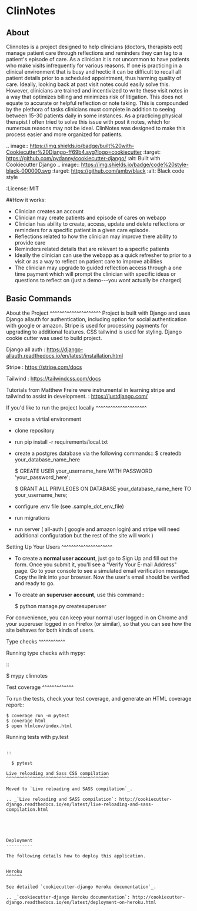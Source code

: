 ClinNotes
=========

## About
Clinnotes is a project designed to help clinicians (doctors, therapists ect) manage patient care through reflections and reminders they can tag to a patient's episode of care. As a clinician it is not uncommon to have patients who make visits infrequently for various reasons. If one is practicing in a clinical environment that is busy and hectic it can be difficult to recall all patient details prior to a scheduled appointment, thus harming quality of care. Ideally, looking back at past visit notes could easily solve this. However, clinicians are trained and incentivized to write these visit notes in a way that optimizes billing and minimizes risk of litigation. This does not equate to accurate or helpful reflection or note taking. This is compounded by the plethora of tasks clinicians must complete in addition to seeing between 15-30 patients daily in some instances. As a practicing physical therapist I often tried to solve this issue with post it notes, which for numerous reasons may not be ideal. ClinNotes was designed to make this process easier and more organized for patients.


.. image:: https://img.shields.io/badge/built%20with-Cookiecutter%20Django-ff69b4.svg?logo=cookiecutter
     :target: https://github.com/pydanny/cookiecutter-django/
     :alt: Built with Cookiecutter Django
.. image:: https://img.shields.io/badge/code%20style-black-000000.svg
     :target: https://github.com/ambv/black
     :alt: Black code style


:License: MIT

##How it works:
- Clinician creates an account
- Clinician may create patients and episode of cares on webapp
- Clinician has ability to create, access, update and delete reflections or reminders for a specific patient in a given care episode.
- Reflections related to how the clinician may improve there ability to provide care
- Reminders related details that are relevant to a specific patients
- Ideally the clinician can use the webapp as a quick refresher to prior to a visit or as a way to reflect on patient care to improve abilities
- The clinician may upgrade to  guided reflection access through a one time payment which will prompt the clinician with specific ideas or questions to reflect on (just a demo---you wont actually be charged)


Basic Commands
--------------

About the Project
^^^^^^^^^^^^^^^^^^^^^
Project is built with Django and uses Django allauth for authentication, including option for social authentication with google or amazon. Stripe
is used for processing payments for upgrading to additional features. CSS tailwind is used for styling. Django cookie cutter was used to build project.


Django all auth : https://django-allauth.readthedocs.io/en/latest/installation.html

Stripe : https://stripe.com/docs

Tailwind : https://tailwindcss.com/docs

Tutorials from Matthew Freire were instrumental in learning stripe and tailwind to assist in development. : https://justdjango.com/

If you'd like to run the project locally
^^^^^^^^^^^^^^^^^^^^^
* create a virtial environment
* clone repository
* run pip install -r requirements/local.txt
* create a postgres database via the following commands::
    $ createdb your_database_name_here

    $ CREATE USER your_username_here WITH PASSWORD 'your_password_here';

    $ GRANT ALL PRIVILEGES ON DATABASE your_database_name_here TO your_username_here;
    
* configure .env file (see .sample_dot_env_file)
* run migrations
* run server ( all-auth ( google and amazon login) and stripe will need additional configuration but the rest of the site will work )


Setting Up Your Users
^^^^^^^^^^^^^^^^^^^^^

* To create a **normal user account**, just go to Sign Up and fill out the form. Once you submit it, you'll see a "Verify Your E-mail Address" page. Go to your console to see a simulated email verification message. Copy the link into your browser. Now the user's email should be verified and ready to go.

* To create an **superuser account**, use this command::

    $ python manage.py createsuperuser

For convenience, you can keep your normal user logged in on Chrome and your superuser logged in on Firefox (or similar), so that you can see how the site behaves for both kinds of users.

Type checks
^^^^^^^^^^^

Running type checks with mypy:

::

  $ mypy clinnotes

Test coverage
^^^^^^^^^^^^^

To run the tests, check your test coverage, and generate an HTML coverage report::

    $ coverage run -m pytest
    $ coverage html
    $ open htmlcov/index.html

Running tests with py.test
~~~~~~~~~~~~~~~~~~~~~~~~~~

::

  $ pytest

Live reloading and Sass CSS compilation
^^^^^^^^^^^^^^^^^^^^^^^^^^^^^^^^^^^^^^^

Moved to `Live reloading and SASS compilation`_.

.. _`Live reloading and SASS compilation`: http://cookiecutter-django.readthedocs.io/en/latest/live-reloading-and-sass-compilation.html





Deployment
----------

The following details how to deploy this application.


Heroku
^^^^^^

See detailed `cookiecutter-django Heroku documentation`_.

.. _`cookiecutter-django Heroku documentation`: http://cookiecutter-django.readthedocs.io/en/latest/deployment-on-heroku.html




